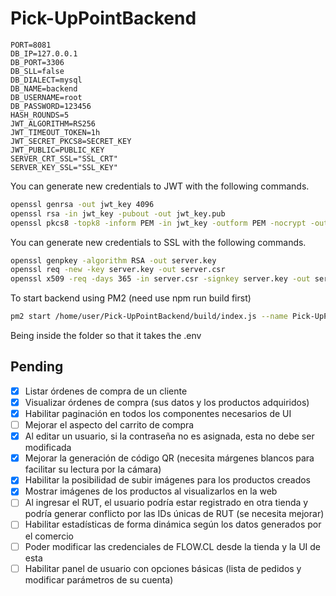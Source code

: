 # Pick-UpPointBackend

```
PORT=8081
DB_IP=127.0.0.1
DB_PORT=3306
DB_SLL=false
DB_DIALECT=mysql
DB_NAME=backend
DB_USERNAME=root
DB_PASSWORD=123456
HASH_ROUNDS=5
JWT_ALGORITHM=RS256
JWT_TIMEOUT_TOKEN=1h
JWT_SECRET_PKCS8=SECRET_KEY
JWT_PUBLIC=PUBLIC_KEY
SERVER_CRT_SSL="SSL_CRT"
SERVER_KEY_SSL="SSL_KEY"
```

You can generate new credentials to JWT with the following commands.

```bash
openssl genrsa -out jwt_key 4096
openssl rsa -in jwt_key -pubout -out jwt_key.pub
openssl pkcs8 -topk8 -inform PEM -in jwt_key -outform PEM -nocrypt -out jwt_key_pkcs8.pem
```

You can generate new credentials to SSL with the following commands.

```bash
openssl genpkey -algorithm RSA -out server.key
openssl req -new -key server.key -out server.csr
openssl x509 -req -days 365 -in server.csr -signkey server.key -out server.crt
```

To start backend using PM2 (need use npm run build first)

```bash
pm2 start /home/user/Pick-UpPointBackend/build/index.js --name Pick-UpPointBackend -u user
```

Being inside the folder so that it takes the .env

## Pending

-   [x] Listar órdenes de compra de un cliente
-   [x] Visualizar órdenes de compra (sus datos y los productos adquiridos)
-   [x] Habilitar paginación en todos los componentes necesarios de UI
-   [ ] Mejorar el aspecto del carrito de compra
-   [x] Al editar un usuario, si la contraseña no es asignada, esta no debe ser modificada
-   [x] Mejorar la generación de código QR (necesita márgenes blancos para facilitar su lectura por la cámara)
-   [x] Habilitar la posibilidad de subir imágenes para los productos creados
-   [x] Mostrar imágenes de los productos al visualizarlos en la web
-   [ ] Al ingresar el RUT, el usuario podría estar registrado en otra tienda y podría generar conflicto por las IDs únicas de RUT (se necesita mejorar)
-   [ ] Habilitar estadísticas de forma dinámica según los datos generados por el comercio
-   [ ] Poder modificar las credenciales de FLOW.CL desde la tienda y la UI de esta
-   [ ] Habilitar panel de usuario con opciones básicas (lista de pedidos y modificar parámetros de su cuenta)
